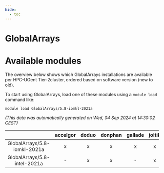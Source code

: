 ```yaml
---
hide:
  - toc
---
```


GlobalArrays
============

# Available modules


The overview below shows which GlobalArrays installations are available per HPC-UGent Tier-2cluster, ordered based on software version (new to old).

To start using GlobalArrays, load one of these modules using a `module load` command like:

```shell
module load GlobalArrays/5.8-iomkl-2021a
```

*(This data was automatically generated on Wed, 04 Sep 2024 at 14:30:02 CEST)*  

| |accelgor|doduo|donphan|gallade|joltik|shinx|skitty|
| :---: | :---: | :---: | :---: | :---: | :---: | :---: | :---: |
|GlobalArrays/5.8-iomkl-2021a|x|x|x|x|x|-|x|
|GlobalArrays/5.8-intel-2021a|-|x|x|-|x|-|x|
